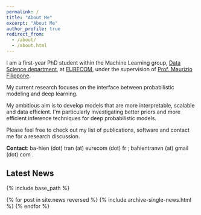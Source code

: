 ```yaml
---
permalink: /
title: "About Me"
excerpt: "About Me"
author_profile: true
redirect_from: 
  - /about/
  - /about.html
---
```


I am a first-year PhD student within the Machine Learning group, [Data Science department](https://ds.eurecom.fr), at [EURECOM](http://eurecom.fr/en), under the supervision of [Prof. Maurizio Filippone](https://scholar.google.com/citations?hl=en&user=ILUeAloAAAAJ).

My current research focuses on the interface between probabilistic modeling and deep learning.

My ambitious aim is to develop models that are more interpretable, scalable and data efficient. I'm particularly investigating better priors and more efficient inference techniques for deep probabilistic models.

Please feel free to check out my list of publications, software and contact me for a research discussion.

**Contact**: ba-hien (dot) tran (at) eurecom (dot) fr ; bahientranvn (at) gmail (dot) com .


## Latest News
{% include base_path %}

{% for post in site.news reversed %}
  {% include archive-single-news.html %}
{% endfor %}